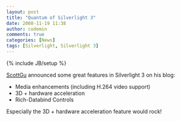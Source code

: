 ```yaml
---
layout: post
title: "Quantum of Silverlight 3"
date: 2008-11-19 11:38
author: codemin
comments: true
categories: [News]
tags: [Silverlight, Silverlight 3]
---
```

{% include JB/setup %}
<p><a href="http://weblogs.asp.net/scottgu/archive/2008/11/16/update-on-silverlight-2-and-a-glimpse-of-silverlight-3.aspx">ScottGu</a> announced some great features in Silverlight 3 on his blog:</p>  <ul>   <li>Media enhancements (including H.264 video support) </li>    <li>3D + hardware acceleration </li>    <li>Rich-Databind Controls </li> </ul>  <p>Especially the 3D + hardware acceleration feature would rock!</p>
